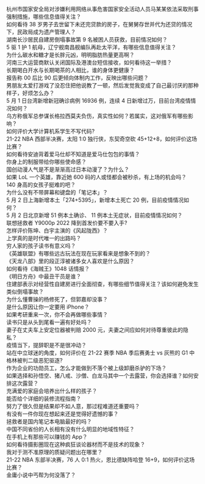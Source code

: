 杭州市国家安全局对涉嫌利用网络从事危害国家安全活动人员马某某依法采取刑事强制措施，哪些信息值得关注？  
如何看待 38 岁男子去世留下未还完贷款的房子，在舅舅存世并代为还贷的情况下，民政局成为遗产管理人？  
湖南长沙居民自建房倒塌事故第 9 名被困人员获救，目前情况如何？  
5 驱 1 护 1 航母，辽宁舰南昌舰编队再赴太平洋，有哪些信息值得关注？  
为什么碳水和糖才是长胖元凶，明明脂肪热量更高啊？  
河南三大运营商默认关闭国际及港澳台短信接收，如何看待这一举措？  
长期喝白开水与长期喝茶的人相比，谁的身体更健康？  
报告称 00 后比 90 后更倾向体制内工作，反映出哪些问题？  
男朋友太爱打游戏了没忍住把他说教了一顿，然后发觉我变成了自己最讨厌的那种样子，好烦怎么办？  
5 月 1 日台湾新增新冠确诊病例 16936 例，连续 4 日新增过万，目前台湾疫情情况如何？  
乌方称俄军总参谋长格拉西莫夫负伤，真实性如何？若属实，这对俄军有哪些影响？  
如何评价大学计算机系学生不写代码?  
21-22 NBA 西部半决赛，太阳 1:0 独行侠，东契奇空砍 45+12+8，如何评价这场比赛？  
如何看待安迪背着爱马仕却不知道是爱马仕包包的事情？  
你身上的制服带给你哪些使命感？  
国创动漫人气是不是渐渐高过日本动漫了？为什么？  
如果 LoL 一个英雄，靠近她 600 码的人或怪都会被秒杀，有上场的机会吗？  
140 身高的女孩子挺难的吧？  
为什么没有不带屏幕和键盘的「笔记本」？  
5 月 2 日上海新增本土「274+5395」，新增本土死亡 20 例，目前疫情情况如何？  
5 月 2 日北京新增 51 例本土确诊、 11 例本土无症状，目前疫情情况如何？  
联想拯救者 Y9000p 2022 降到首发价要不要入手?  
怎样评价陈坤、白宇主演的《风起陇西》？  
上学真的是时代唯一的出路吗？  
穷人家的孩子读书有意义吗？  
《英雄联盟》有哪些远古玩法在现在玩家看来是想象不到的？  
《天龙八部》里的段正淳被诸多女人喜欢是什么原因？  
如何看待《海贼王》1048 话情报？  
《明日方舟》中最丑干员是谁？  
住建部表示对经营性自建房进行全面彻查，有哪些细节值得关注？该如何避免发生类似倒塌事故？  
为什么懂曹操的杨修死了，但郭嘉却没事？  
是什么原因让你一定要用 iPhone？  
如果考研重来一次，你不会再做哪些事情？  
读书只是从头到尾看一遍有好处吗？  
妻子在丈夫车上安定位器被判赔 2000 元，夫妻之间应如何对待尊重彼此的隐私？  
疫情当下，提辞职是不是很冲动？  
站在中立球迷的角度，如何评价在 21-22 赛季 NBA 季后赛勇士 vs 灰熊的 G1 中格林被判二级恶犯驱逐?  
作为企业的功勋员工，怎么才能做到不落个被上级卸磨杀驴的下场？  
如果选择和孙悟空、猪八戒、沙僧、白龙马其中一个去露营，你会选择谁？如何安排这次露营？  
充满爱的家庭会培养出什么样的孩子？  
能否给个详细的装修流程指南？  
努力了很久但是结果却不如人意，那过程难道还重要吗？  
有没有一件你现在想起来还是觉得好遗憾的事？  
拯救者是国内笔记本电脑最好的吗？  
中国不同省份的人长相有没有什么明显的地域性特征？  
在手机上有那些可以赚钱的 App？  
如何看待摄影圈现在这种疯狂谈论器材而不是技术的现象？  
我对于测不准原理的质疑问题出在哪里？  
21-22 NBA 东部半决赛，76 人 0:1 热火，恩比德缺阵哈登 16+9，如何评价这场比赛？  
金庸小说中丐帮为何没落了？  
